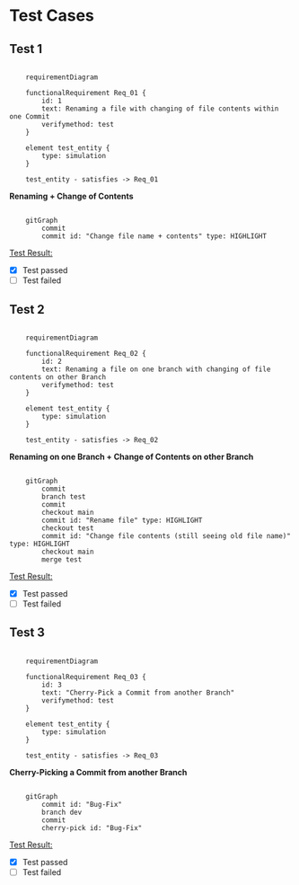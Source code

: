 # Test Cases

## Test 1

```mermaid

    requirementDiagram

    functionalRequirement Req_01 {
        id: 1
        text: Renaming a file with changing of file contents within one Commit
        verifymethod: test
    }

    element test_entity {
        type: simulation
    }

    test_entity - satisfies -> Req_01
```

**Renaming + Change of Contents**

```mermaid

    gitGraph
        commit
        commit id: "Change file name + contents" type: HIGHLIGHT
```

<ins>Test Result:</ins>

- [x] Test passed
- [ ] Test failed

## Test 2

```mermaid

    requirementDiagram

    functionalRequirement Req_02 {
        id: 2
        text: Renaming a file on one branch with changing of file contents on other Branch
        verifymethod: test
    }

    element test_entity {
        type: simulation
    }

    test_entity - satisfies -> Req_02
```

**Renaming on one Branch + Change of Contents on other Branch**

```mermaid

    gitGraph
        commit
        branch test
        commit
        checkout main
        commit id: "Rename file" type: HIGHLIGHT
        checkout test
        commit id: "Change file contents (still seeing old file name)" type: HIGHLIGHT
        checkout main
        merge test
```

<ins>Test Result:</ins>

- [x] Test passed
- [ ] Test failed

## Test 3

```mermaid

    requirementDiagram

    functionalRequirement Req_03 {
        id: 3
        text: "Cherry-Pick a Commit from another Branch"
        verifymethod: test
    }

    element test_entity {
        type: simulation
    }

    test_entity - satisfies -> Req_03
```

**Cherry-Picking a Commit from another Branch**

```mermaid

    gitGraph
        commit id: "Bug-Fix"
        branch dev
        commit
        cherry-pick id: "Bug-Fix"
```

<ins>Test Result:</ins>

- [x] Test passed
- [ ] Test failed